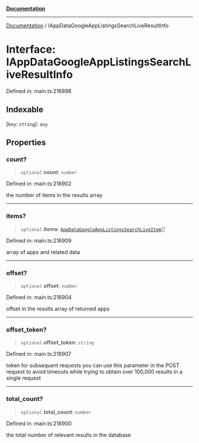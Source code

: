 [**Documentation**](../README.md)

***

[Documentation](../README.md) / IAppDataGoogleAppListingsSearchLiveResultInfo

# Interface: IAppDataGoogleAppListingsSearchLiveResultInfo

Defined in: main.ts:216898

## Indexable

\[`key`: `string`\]: `any`

## Properties

### count?

> `optional` **count**: `number`

Defined in: main.ts:216902

the number of items in the results array

***

### items?

> `optional` **items**: [`AppDataGoogleAppListingsSearchLiveItem`](../classes/AppDataGoogleAppListingsSearchLiveItem.md)[]

Defined in: main.ts:216909

array of apps and related data

***

### offset?

> `optional` **offset**: `number`

Defined in: main.ts:216904

offset in the results array of returned apps

***

### offset\_token?

> `optional` **offset\_token**: `string`

Defined in: main.ts:216907

token for subsequent requests
you can use this parameter in the POST request to avoid timeouts while trying to obtain over 100,000 results in a single request

***

### total\_count?

> `optional` **total\_count**: `number`

Defined in: main.ts:216900

the total number of relevant results in the database
